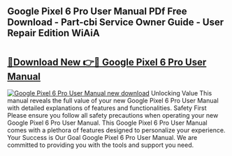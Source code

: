 ## Google Pixel 6 Pro User Manual PDf Free Download - Part-cbi Service Owner Guide - User Repair Edition WiAiA

# <h2><a href="http://bc4249.oget.top/?id=Google+Pixel+6+Pro+User+Manual">🔗Download New 👉🔴 Google Pixel 6 Pro User Manual</a></h2>

[![Google Pixel 6 Pro User Manual new download](https://i.imgur.com/5g1atiW.png)](http://bc4249.oget.top/?id=Google+Pixel+6+Pro+User+Manual)
Unlocking Value This manual reveals the full value of your new Google Pixel 6 Pro User Manual with detailed explanations of features and functionalities. Safety First Please ensure you follow all safety precautions when operating your new Google Pixel 6 Pro User Manual. This Google Pixel 6 Pro User Manual comes with a plethora of features designed to personalize your experience. Your Success is Our Goal Google Pixel 6 Pro User Manual. We are committed to providing you with the tools and support you need.
